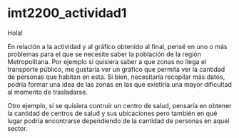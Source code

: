 # imt2200_actividad1

Hola! 

En relación a la actividad y al gráfico obtenido al final, pensé en uno o más problemas para el que se necesite saber la población de la región Metropolitana. Por ejemplo si quisiera saber a que zonas no llega el transporte público, me gustaría ver un gráfico que permita ver la cantidad de personas que habitan en esta. Si bien, necesitaría recopilar más datos, podría formar una idea de las zonas en las que existiría una mayor dificultad al momento de trasladarse. 

Otro ejemplo, sí se quisiera contruir un centro de salud, pensaría en obtener la cantidad de centros de salud y sus ubicaciones pero también en qué lugar podría encontrarse dependiendo de la cantidad de personas en aquel sector. 